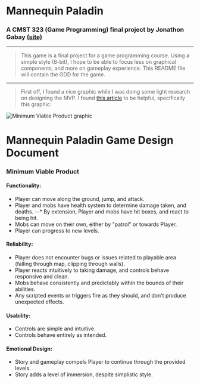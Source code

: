 # Mannequin Paladin
### A CMST 323 (Game Programming) final project by Jonathon Gabay [(site)](http://recursiveraccoon.xyz)
---
> This game is a final project for a game programming course. Using a simple style (8-bit), I hope to be able to focus less on graphical components, and more on gameplay experience. This README file will contain the GDD for the game.
---
> First off, I found a nice graphic while I was doing some light research on designing the MVP. I found [this article](https://www.interaction-design.org/literature/article/minimum-viable-product-mvp-and-design-balancing-risk-to-gain-reward) to be helpful, specifically this graphic:



![Minimum Viable Product graphic](https://public-media.interaction-design.org/images/uploads/e110f6dc07d9e8ebe1ea8251eab2a359.png)
# Mannequin Paladin Game Design Document
### Minimum Viable Product
#### Functionality:
* Player can move along the ground, jump, and attack.
* Player and mobs have health system to determine damage taken, and deaths.
--* By extension, Player and mobs have hit boxes, and react to being hit.
* Mobs can move on their own, either by "patrol" or towards Player.
* Player can progress to new levels.
#### Reliability:
* Player does not encounter bugs or issues related to playable area (falling through map, clipping through walls).
* Player reacts intuitively to taking damage, and controls behave responsive and clean.
* Mobs behave consistently and predictably within the bounds of their abilities.
* Any scripted events or triggers fire as they should, and don't produce unexpected effects.
#### Usability:
* Controls are simple and intuitive.
* Controls behave entirely as intended.
#### Emotional Design:
* Story and gameplay compels Player to continue through the provided levels.
* Story adds a level of immersion, despite simplistic style.
